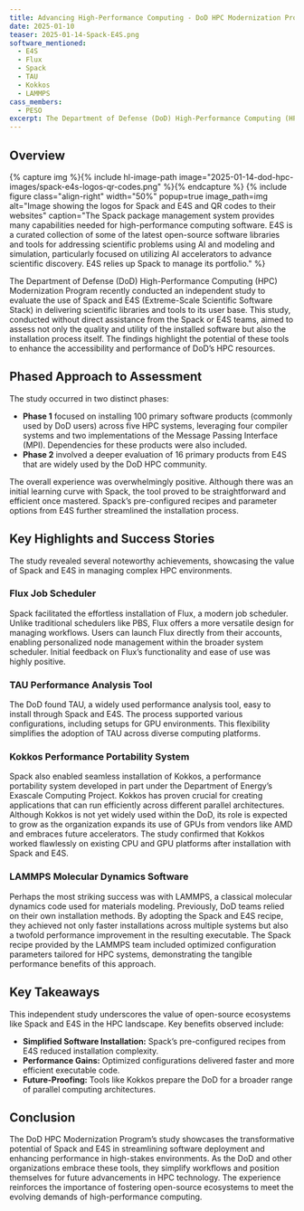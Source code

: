 ```yaml
---
title: Advancing High-Performance Computing - DoD HPC Modernization Program Uses Spack and E4S
date: 2025-01-10
teaser: 2025-01-14-Spack-E4S.png
software_mentioned:
  - E4S
  - Flux
  - Spack
  - TAU
  - Kokkos
  - LAMMPS
cass_members: 
  - PESO
excerpt: The Department of Defense (DoD) High-Performance Computing (HPC) Modernization Program recently conducted an independent study to evaluate the use of Spack and E4S (Extreme-Scale Scientific Software Stack) in delivering scientific libraries and tools to its user base.
---
```

## Overview

{% capture img %}{% include hl-image-path image="2025-01-14-dod-hpc-images/spack-e4s-logos-qr-codes.png" %}{% endcapture %}
{% include figure class="align-right" width="50%" popup=true image_path=img alt="Image showing the logos for Spack and E4S and QR codes to their websites" caption="The Spack package management system provides many capabilities needed for high-performance computing software.  E4S is a curated collection of some of the latest open-source software libraries and tools for addressing scientific problems using AI and modeling and simulation, particularly focused on utilizing AI accelerators to advance scientific discovery.  E4S relies up Spack to manage its portfolio." %}

The Department of Defense (DoD) High-Performance Computing (HPC) Modernization Program recently conducted an independent study to evaluate the use of Spack and E4S (Extreme-Scale Scientific Software Stack) in delivering scientific libraries and tools to its user base. This study, conducted without direct assistance from the Spack or E4S teams, aimed to assess not only the quality and utility of the installed software but also the installation process itself. The findings highlight the potential of these tools to enhance the accessibility and performance of DoD’s HPC resources.

## Phased Approach to Assessment

The study occurred in two distinct phases:
- **Phase 1** focused on installing 100 primary software products (commonly used by DoD users) across five HPC systems, leveraging four compiler systems and two implementations of the Message Passing Interface (MPI). Dependencies for these products were also included.
- **Phase 2** involved a deeper evaluation of 16 primary products from E4S that are widely used by the DoD HPC community.

The overall experience was overwhelmingly positive. Although there was an initial learning curve with Spack, the tool proved to be straightforward and efficient once mastered. Spack’s pre-configured recipes and parameter options from E4S further streamlined the installation process.

## Key Highlights and Success Stories
The study revealed several noteworthy achievements, showcasing the value of Spack and E4S in managing complex HPC environments.

### Flux Job Scheduler
Spack facilitated the effortless installation of Flux, a modern job scheduler. Unlike traditional schedulers like PBS, Flux offers a more versatile design for managing workflows. Users can launch Flux directly from their accounts, enabling personalized node management within the broader system scheduler. Initial feedback on Flux’s functionality and ease of use was highly positive.


### TAU Performance Analysis Tool
The DoD found TAU, a widely used performance analysis tool, easy to install through Spack and E4S. The process supported various configurations, including setups for GPU environments. This flexibility simplifies the adoption of TAU across diverse computing platforms.

### Kokkos Performance Portability System
Spack also enabled seamless installation of Kokkos, a performance portability system developed in part under the Department of Energy’s Exascale Computing Project. Kokkos has proven crucial for creating applications that can run efficiently across different parallel architectures.  Although Kokkos is not yet widely used within the DoD, its role is expected to grow as the organization expands its use of GPUs from vendors like AMD and embraces future accelerators. The study confirmed that Kokkos worked flawlessly on existing CPU and GPU platforms after installation with Spack and E4S.

### LAMMPS Molecular Dynamics Software
Perhaps the most striking success was with LAMMPS, a classical molecular dynamics code used for materials modeling. Previously, DoD teams relied on their own installation methods. By adopting the Spack and E4S recipe, they achieved not only faster installations across multiple systems but also a twofold performance improvement in the resulting executable. The Spack recipe provided by the LAMMPS team included optimized configuration parameters tailored for HPC systems, demonstrating the tangible performance benefits of this approach.

## Key Takeaways
This independent study underscores the value of open-source ecosystems like Spack and E4S in the HPC landscape. Key benefits observed include:
- **Simplified Software Installation:** Spack’s pre-configured recipes from E4S reduced installation complexity.
- **Performance Gains:** Optimized configurations delivered faster and more efficient executable code.
- **Future-Proofing:** Tools like Kokkos prepare the DoD for a broader range of parallel computing architectures.

## Conclusion
The DoD HPC Modernization Program’s study showcases the transformative potential of Spack and E4S in streamlining software deployment and enhancing performance in high-stakes environments. As the DoD and other organizations embrace these tools, they simplify workflows and position themselves for future advancements in HPC technology. The experience reinforces the importance of fostering open-source ecosystems to meet the evolving demands of high-performance computing.


